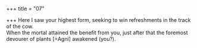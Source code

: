 +++
title = "07"

+++
Here I saw your highest form, seeking to win refreshments in the track  of the cow.  
When the mortal attained the benefit from you, just after that the  foremost devourer of plants [=Agni] awakened (you?).  